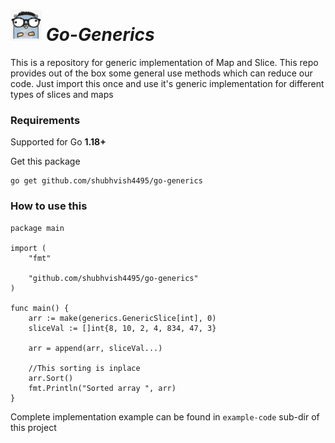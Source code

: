 # <img src="logo.png" width="50" height="50"> <i><b>Go-Generics</b></i>
This is a repository for generic implementation of Map and Slice. This repo provides out of the box some general use methods which can reduce our code. Just import this once and use it's generic implementation for different types of slices and maps

### Requirements
Supported for Go <b>1.18+</b>


Get this package

```shell
go get github.com/shubhvish4495/go-generics
```

### How to use this

```golang
package main

import (
	"fmt"

	"github.com/shubhvish4495/go-generics"
)

func main() {
	arr := make(generics.GenericSlice[int], 0)
	sliceVal := []int{8, 10, 2, 4, 834, 47, 3}

	arr = append(arr, sliceVal...)

    //This sorting is inplace
	arr.Sort()
	fmt.Println("Sorted array ", arr)
}
```

Complete implementation example can be found in `example-code` sub-dir of this project
